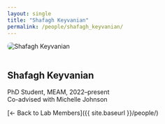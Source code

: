 ```yaml
---
layout: single
title: "Shafagh Keyvanian"
permalink: /people/shafagh_keyvanian/
---
```


<img src="{{ site.baseurl }}/assets/images/people/generic-avatar.png" alt="Shafagh Keyvanian" style="max-width:200px; border-radius:8px; margin-bottom:1rem;">

## Shafagh Keyvanian

PhD Student, MEAM, 2022–present<br>Co-advised with Michelle Johnson

[← Back to Lab Members]({{ site.baseurl }}/people/)
